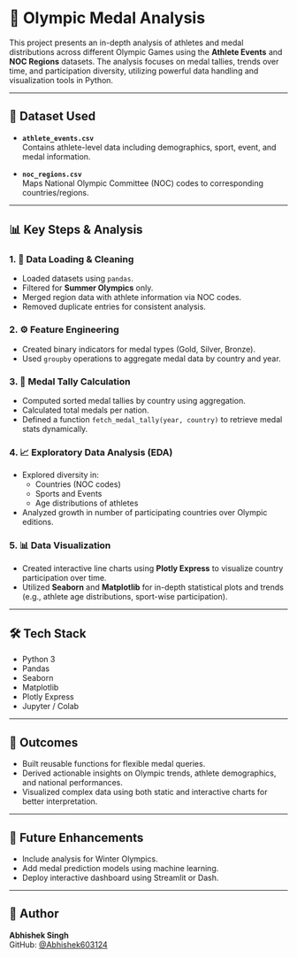 # 🏅 Olympic Medal Analysis

This project presents an in-depth analysis of athletes and medal distributions across different Olympic Games using the **Athlete Events** and **NOC Regions** datasets. The analysis focuses on medal tallies, trends over time, and participation diversity, utilizing powerful data handling and visualization tools in Python.

---

## 📁 Dataset Used

- **`athlete_events.csv`**  
  Contains athlete-level data including demographics, sport, event, and medal information.

- **`noc_regions.csv`**  
  Maps National Olympic Committee (NOC) codes to corresponding countries/regions.

---

## 📊 Key Steps & Analysis

### 1. 🔄 Data Loading & Cleaning
- Loaded datasets using `pandas`.
- Filtered for **Summer Olympics** only.
- Merged region data with athlete information via NOC codes.
- Removed duplicate entries for consistent analysis.

### 2. ⚙️ Feature Engineering
- Created binary indicators for medal types (Gold, Silver, Bronze).
- Used `groupby` operations to aggregate medal data by country and year.

### 3. 🥇 Medal Tally Calculation
- Computed sorted medal tallies by country using aggregation.
- Calculated total medals per nation.
- Defined a function `fetch_medal_tally(year, country)` to retrieve medal stats dynamically.

### 4. 📈 Exploratory Data Analysis (EDA)
- Explored diversity in:
  - Countries (NOC codes)
  - Sports and Events
  - Age distributions of athletes
- Analyzed growth in number of participating countries over Olympic editions.

### 5. 📊 Data Visualization
- Created interactive line charts using **Plotly Express** to visualize country participation over time.
- Utilized **Seaborn** and **Matplotlib** for in-depth statistical plots and trends (e.g., athlete age distributions, sport-wise participation).

---

## 🛠️ Tech Stack

- Python 3
- Pandas
- Seaborn
- Matplotlib
- Plotly Express
- Jupyter / Colab

---

## 📌 Outcomes

- Built reusable functions for flexible medal queries.
- Derived actionable insights on Olympic trends, athlete demographics, and national performances.
- Visualized complex data using both static and interactive charts for better interpretation.

---

## 🚀 Future Enhancements

- Include analysis for Winter Olympics.
- Add medal prediction models using machine learning.
- Deploy interactive dashboard using Streamlit or Dash.

---

## 👤 Author

**Abhishek Singh**  
GitHub: [@Abhishek603124](https://github.com/Abhishek603124)
